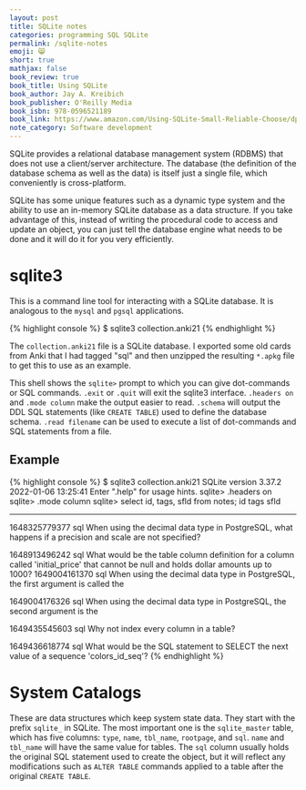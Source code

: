 ```yaml
---
layout: post
title: SQLite notes
categories: programming SQL SQLite
permalink: /sqlite-notes
emoji: 😸
short: true
mathjax: false
book_review: true
book_title: Using SQLite
book_author: Jay A. Kreibich
book_publisher: O'Reilly Media
book_isbn: 978-0596521189
book_link: https://www.amazon.com/Using-SQLite-Small-Reliable-Choose/dp/0596521189
note_category: Software development
---
```


SQLite provides a relational database management system (RDBMS) that does not use a client/server architecture. The database (the definition of the database schema as well as the data) is itself just a single file, which conveniently is cross-platform.

SQLite has some unique features such as a dynamic type system and the ability to use an in-memory SQLite database as a data structure. If you take advantage of this, instead of writing the procedural code to access and update an object, you can just tell the database engine what needs to be done and it will do it for you very efficiently.

# sqlite3

This is a command line tool for interacting with a SQLite database. It is analogous to the `mysql` and `pgsql` applications.

{% highlight console %}
 $ sqlite3 collection.anki21
{% endhighlight %}

The `collection.anki21` file is a SQLite database. I exported some old cards from Anki that I had tagged "sql" and then unzipped the resulting `*.apkg` file to get this to use as an example.

This shell shows the `sqlite>` prompt to which you can give dot-commands or SQL commands. `.exit` or `.quit` will exit the sqlite3 interface. `.headers on` and `.mode column` make the output easier to read. `.schema` will output the DDL SQL statements (like `CREATE TABLE`) used to define the database schema. `.read filename` can be used to execute a list of dot-commands and SQL statements from a file.

## Example

{% highlight console %}
 $ sqlite3 collection.anki21
SQLite version 3.37.2 2022-01-06 13:25:41
Enter ".help" for usage hints.
sqlite> .headers on
sqlite> .mode column
sqlite> select id, tags, sfld from notes;
id             tags   sfld

-------------  -----  --------------------------------------------------------------------------------------------------------------------------------------
1648325779377   sql   When using the decimal data type in PostgreSQL, what happens if a precision and scale are not specified?

1648913496242   sql   What would be the table column definition for a column called 'initial_price' that cannot be null and holds dollar amounts up to 1000?
1649004161370   sql   When using the decimal data type in PostgreSQL, the first argument is called the

1649004176326   sql   When using the decimal data type in PostgreSQL, the second argument is the

1649435545603   sql   Why not index every column in a table?

1649436618774   sql   What would be the SQL statement to SELECT the next value of a sequence 'colors_id_seq'?
{% endhighlight %}

# System Catalogs

These are data structures which keep system state data. They start with the prefix `sqlite_` in SQLite. The most important one is the `sqlite_master` table, which has five columns: `type`, `name`, `tbl_name`, `rootpage`, and `sql`. `name` and `tbl_name` will have the same value for tables. The `sql` column usually holds the original SQL statement used to create the object, but it will reflect any modifications such as `ALTER TABLE` commands applied to a table after the original `CREATE TABLE`.
